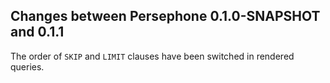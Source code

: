 ## Changes between Persephone 0.1.0-SNAPSHOT and 0.1.1

The order of `SKIP` and `LIMIT` clauses have been switched in rendered queries.
